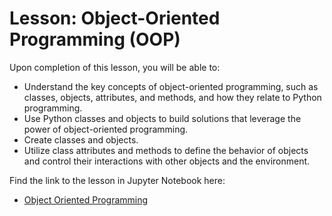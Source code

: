 # Lesson: Object-Oriented Programming (OOP)
Upon completion of this lesson, you will be able to:
  
- Understand the key concepts of object-oriented programming, such as classes, objects, attributes, and methods, and how they relate to Python programming.
- Use Python classes and objects to build solutions that leverage the power of object-oriented programming.
- Create classes and objects.
- Utilize class attributes and methods to define the behavior of objects and control their interactions with other objects and the environment.

Find the link to the lesson in Jupyter Notebook here:

- [Object Oriented Programming](https://github.com/data-bootcamp-v4/lessons/blob/main/1_intro_to_python/1.7_oop.ipynb)